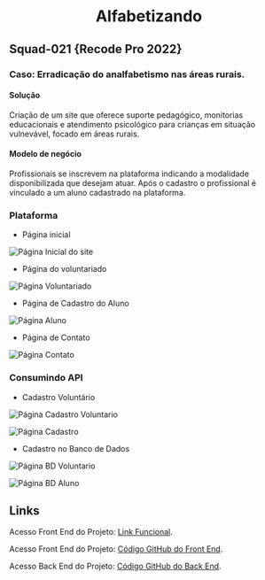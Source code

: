 # <h1 align="center"> Alfabetizando </h1>

## Squad-021 {Recode Pro 2022}

### Caso: Erradicação do analfabetismo nas áreas rurais. 

#### Solução

Criação de um site que oferece suporte pedagógico, monitorias educacionais e atendimento psicológico  para crianças em situação vulnevável, focado em áreas rurais.

#### Modelo de negócio

Profissionais se inscrevem na plataforma indicando a modalidade disponibilizada que desejam atuar. Após o cadastro o profissional é vinculado a um aluno cadastrado na plataforma.


### Plataforma

* Página inicial

![Página Inicial do site](https://github.com/RecodeSquad21/projeto-alfabetizando/tree/main/Codigos%20Fonte/Front-React/src/assets/img/home.png "Página Inicial do site")

* Página do voluntariado

![Página Voluntariado](https://github.com/RecodeSquad21/projeto-alfabetizando/tree/main/Codigos%20Fonte/Front-React/src/assets/img/voluntariado.png "Página Voluntariado")

* Página de Cadastro do Aluno

![Página Aluno](https://github.com/RecodeSquad21/projeto-alfabetizando/tree/main/Codigos%20Fonte/Front-React/src/assets/img/aluno.png "Página Aluno")

* Página de Contato

![Página Contato](https://github.com/RecodeSquad21/projeto-alfabetizando/tree/main/Codigos%20Fonte/Front-React/src/assets/img/contato.png "Página Contato")

### Consumindo API

* Cadastro Voluntário

![Página Cadastro Voluntario](https://github.com/RecodeSquad21/projeto-alfabetizando/tree/main/Codigos%20Fonte/Front-React/src/assets/img/cadastroVoluntario.png "Página Cadastro Voluntario")


![Página Cadastro](https://github.com/RecodeSquad21/projeto-alfabetizando/tree/main/Codigos%20Fonte/Front-React/src/assets/img/consultaCadastro.png "Página Cadastro")

* Cadastro no Banco de Dados

![Página BD Voluntario](https://github.com/RecodeSquad21/projeto-alfabetizando/tree/main/Codigos%20Fonte/Front-React/src/assets/img/consultaBD.png "Página BD Voluntario")

![Página BD Aluno](https://github.com/RecodeSquad21/projeto-alfabetizando/tree/main/Codigos%20Fonte/Front-React/src/assets/img/consultaBDAluno.png "Página BD Aluno")

## Links

Acesso Front End do Projeto: [Link Funcional](https://projeto-alfabetizando-git-main-recodesquad21.vercel.app/).

Acesso Front End do Projeto: [Código GitHub do Front End](https://github.com/RecodeSquad21/projeto-alfabetizando/tree/main/Codigos%20Fonte/Front-React).

Acesso Back End do Projeto: [Código GitHub do Back End](https://github.com/RecodeSquad21/projeto-alfabetizando/tree/main/Codigos%20Fonte/API%20Java).
